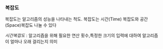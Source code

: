 ### 복잡도

복잡도는 알고리즘의 성능을 나타내는 척도. 복잡도는 시간(Time) 복잡도와 공간(Space)복잡도 나눌 수 있다

*시간복잡도* : 알고리즘을 위해 필요한 연산 횟수,특정한 크기의 입력에 대하여 알고리즘이 얼마나 오래 걸리는지 의미


